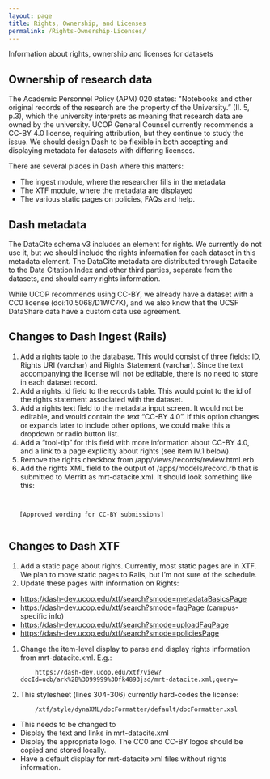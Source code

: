 ```yaml
---
layout: page
title: Rights, Ownership, and Licenses
permalink: /Rights-Ownership-Licenses/
---
```


Information about rights, ownership and licenses for datasets

## Ownership of research data
The Academic Personnel Policy (APM) 020 states: "Notebooks and other original records of the research are the property of the University.” (II. 5, p.3), which the university interprets as meaning that research data are owned by the university. UCOP General Counsel currently recommends a CC-BY 4.0 license, requiring attribution, but they continue to study the issue. We should design Dash to be flexible in both accepting and displaying metadata for datasets with differing licenses.

There are several places in Dash where this matters:

* The ingest module, where the researcher fills in the metadata
* The XTF module, where the metadata are displayed
* The various static pages on policies, FAQs and help.

## Dash metadata
The DataCite schema v3 includes an element for rights. We currently do not use it, but we should include the rights information for each dataset in this metadata element. The DataCite metadata are distributed through Datacite to the Data Citation Index and other third parties, separate from the datasets, and should carry rights information.

While UCOP recommends using CC-BY, we already have a dataset with a CC0 license (doi:10.5068/D1WC7K), and we also know that the UCSF DataShare data have a custom data use agreement.

## Changes to Dash Ingest (Rails)
1. Add a rights table to the database. This would consist of  three fields: ID, Rights URI (varchar) and Rights Statement (varchar). Since the text accompanying the license will not be editable, there is no need to store in each dataset record.
1. Add a rights_id field to the records table. This would point to the id of the rights statement associated with the dataset.
1. Add a rights text field to the metadata input screen. It would not be editable, and would contain the text “CC-BY 4.0”. If this option changes or expands later to include other options, we could make this a dropdown or radio button list.
1. Add a “tool-tip” for this field with more information about CC-BY 4.0, and a link to a page explicitly about rights (see item IV.1 below).
1. Remove the rights checkbox from /app/views/records/review.html.erb
1. Add the rights XML field to the output of /apps/models/record.rb that is submitted to Merritt as mrt-datacite.xml. It should look something like this:

<code> 
   <rightsList>
   <rights rightsURI=” https://creativecommons.org/licenses/by/4.0/”>[Approved wording for CC-BY submissions]</rights>
   </rightsList>
</code>

## Changes to Dash XTF
1. Add a static page about rights. Currently, most static pages are in XTF. We plan to move static pages to Rails, but I’m not sure of the schedule.
1. Update these pages with information on Rights:
  * https://dash-dev.ucop.edu/xtf/search?smode=metadataBasicsPage
  * https://dash-dev.ucop.edu/xtf/search?smode=faqPage (campus-specific info)
  * https://dash-dev.ucop.edu/xtf/search?smode=uploadFaqPage
  * https://dash-dev.ucop.edu/xtf/search?smode=policiesPage
1. Change the item-level display to parse and display rights information from mrt-datacite.xml. E.g.:

    ````
        https://dash-dev.ucop.edu/xtf/view?docId=ucb/ark%2B%3D99999%3Dfk4893jsd/mrt-datacite.xml;query= 
    ````

4. This stylesheet (lines 304-306) currently hard-codes the license: 

    ````
        /xtf/style/dynaXML/docFormatter/default/docFormatter.xsl 
    ````

  * This needs to be changed to
  * Display the text and links in mrt-datacite.xml
  * Display the appropriate logo. The CC0 and CC-BY logos should be copied and stored locally.
  * Have a default display for mrt-datacite.xml files without rights information.
